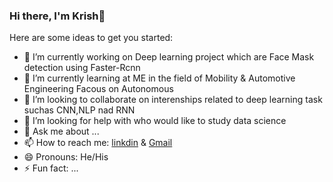 ### Hi there, I'm Krish👋


Here are some ideas to get you started:

- 🔭 I’m currently working on Deep learning project which are Face Mask detection using Faster-Rcnn
- 🌱 I’m currently learning at ME in the field of Mobility & Automotive Engineering Facous on Autonomous
- 👯 I’m looking to collaborate on interenships related to deep learning task suchas CNN,NLP nad RNN
- 🤔 I’m looking for help with who would like to study data science
- 💬 Ask me about ...
- 📫 How to reach me: [linkdin](https://www.linkedin.com/in/arudpiragasam-krishnaragavan-a60590163/) & [Gmail](ragavan.arul26@gmail.com)
- 😄 Pronouns: He/His
- ⚡ Fun fact: ...

